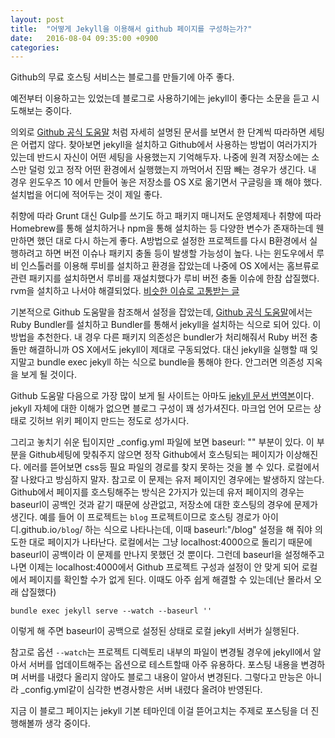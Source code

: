 ```yaml
---
layout: post
title:  "어떻게 Jekyll을 이용해서 github 페이지를 구성하는가?"
date:   2016-08-04 09:35:00 +0900
categories:
---
```

Github의 무료 호스팅 서비스는 블로그를 만들기에 아주 좋다.

예전부터 이용하고는 있었는데 블로그로 사용하기에는 jekyll이 좋다는 소문을 듣고 시도해보는 중이다.

의외로 [Github 공식 도움말][github-jekyll-docs] 처럼 자세히 설명된 문서를 보면서 한 단계씩 따라하면 세팅은 어렵지 않다. 찾아보면 jekyll을 설치하고 Github에서 사용하는 방법이 여러가지가 있는데 반드시 자신이 어떤 세팅을 사용했는지 기억해두자. 나중에 원격 저장소에는 소스만 덜렁 있고 정작 어떤 환경에서 실행했는지 까먹어서 진땀 빼는 경우가 생긴다. 내 경우 윈도우즈 10 에서 만들어 놓은 저장소를 OS X로 옮기면서 구글링을 꽤 해야 했다. 설치법을 어디에 적어두는 것이 제일 좋다.

취향에 따라 Grunt 대신 Gulp를 쓰기도 하고 패키지 매니저도 운영체제나 취향에 따라 Homebrew를 통해 설치하거나 npm을 통해 설치하는 등 다양한 변수가 존재하는데 웬만하면 했던 대로 다시 하는게 좋다. A방법으로 설정한 프로젝트를 다시 B환경에서 실행하려고 하면 버전 이슈나 패키지 충돌 등이 발생할 가능성이 높다. 나는 윈도우에서 루비 인스톨러를 이용해 루비를 설치하고 환경을 잡았는데 나중에 OS X에서는 홈브류로 관련 패키지를 설치하면서 루비를 재설치했다가 루비 버전 충돌 이슈에 한참 삽질했다. rvm을 설치하고 나서야 해결되었다. [비슷한 이슈로 고통받는 글][stackoverflow-error-jekyll]

기본적으로 Github 도움말을 참조해서 설정을 잡았는데, [Github 공식 도움말][github-jekyll-docs]에서는 Ruby Bundler를 설치하고 Bundler를 통해서 jekyll을 설치하는 식으로 되어 있다. 이 방법을 추천한다. 내 경우 다른 패키지 의존성은 bundler가 처리해줘서 Ruby 버전 충돌만 해결하니까 OS X에서도 jekyll이 제대로 구동되었다. 대신 jekyll을 실행할 때 잊지말고 bundle exec jekyll 하는 식으로 bundle을 통해야 한다. 안그러면 의존성 지옥을 보게 될 것이다.

Github 도움말 다음으로 가장 많이 보게 될 사이트는 아마도 [jekyll 문서 번역본][jekyll-docs-korean]이다.
jekyll 자체에 대한 이해가 없으면 블로그 구성이 꽤 성가셔진다. 마크업 언어 모르는 상태로 깃허브 위키 페이지 만드는 정도로 성가시다.

그리고 놓치기 쉬운 팁이지만 \_config.yml 파일에 보면 baseurl: "" 부분이 있다.
이 부분을 Github세팅에 맞춰주지 않으면 정작 Github에서 호스팅되는 페이지가 이상해진다. 에러를 뜯어보면 css등 필요 파일의 경로를 찾지 못하는 것을 볼 수 있다. 로컬에서 잘 나왔다고 방심하지 말자. 참고로 이 문제는 유저 페이지인 경우에는 발생하지 않는다. Github에서 페이지를 호스팅해주는 방식은 2가지가 있는데 유저 페이지의 경우는 baseurl이 공백인 것과 같기 때문에 상관없고, 저장소에 대한 호스팅의 경우에 문제가 생긴다. 예를 들어 이 프로젝트는 `blog` 프로젝트이므로 호스팅 경로가 아이디.github.io`/blog`/ 하는 식으로 나타나는데, 이때 baseurl:"/blog" 설정을 해 줘야 의도한 대로 페이지가 나타난다. 로컬에서는 그냥 localhost:4000으로 돌리기 때문에 baseurl이 공백이라 이 문제를 만나지 못했던 것 뿐이다.
그런데 baseurl을 설정해주고 나면 이제는 localhost:4000에서 Github 프로젝트 구성과 설정이 안 맞게 되어 로컬에서 페이지를 확인할 수가 없게 된다. 이때도 아주 쉽게 해결할 수 있는데(난 몰라서 오래 삽질했다)

`bundle exec jekyll serve --watch --baseurl ''`

이렇게 해 주면 baseurl이 공백으로 설정된 상태로 로컬 jekyll 서버가 실행된다.

참고로 옵션 `--watch`는 프로젝트 디렉토리 내부의 파일이 변경될 경우에 jekyll에서 알아서 서버를 업데이트해주는 옵션으로 테스트할때 아주 유용하다. 포스팅 내용을 변경하며 서버를 내렸다 올리지 않아도 블로그 내용이 알아서 변경된다.
그렇다고 만능은 아니라 \_config.yml같이 심각한 변경사항은 서버 내렸다 올려야 반영된다.

지금 이 블로그 페이지는 jekyll 기본 테마인데 이걸 뜯어고치는 주제로 포스팅을 더 진행해볼까 생각 중이다.

[jekyll-docs-korean]: https://jekyllrb-ko.github.io/
[github-jekyll-docs]: https://help.github.com/articles/setting-up-your-github-pages-site-locally-with-jekyll/
[stackoverflow-error-jekyll]: http://stackoverflow.com/questions/38677296/error-running-jekyll-on-ubuntu-14-04
